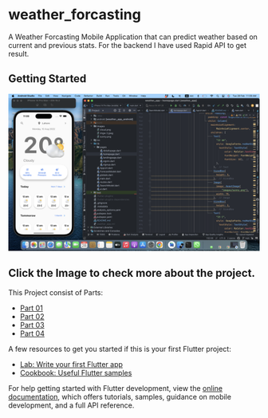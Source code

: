 # weather_forcasting

A Weather Forcasting Mobile Application that can predict weather based on current and previous stats. For the backend I have used Rapid API to get result.

## Getting Started

[![Weather Forcasting](images/display.png)](https://youtu.be/qm_laewLt5k)




## Click the Image to check more about the project.

This Project consist of Parts:
- [Part 01](https://youtu.be/2l3bOK61UX4)
- [Part 02](https://youtu.be/haNWZJ6S6_E)
- [Part 03](https://youtu.be/zdDC0C47W5k)
- [Part 04](https://youtu.be/qm_laewLt5k)


A few resources to get you started if this is your first Flutter project:

- [Lab: Write your first Flutter app](https://docs.flutter.dev/get-started/codelab)
- [Cookbook: Useful Flutter samples](https://docs.flutter.dev/cookbook)

For help getting started with Flutter development, view the
[online documentation](https://docs.flutter.dev/), which offers tutorials,
samples, guidance on mobile development, and a full API reference.
